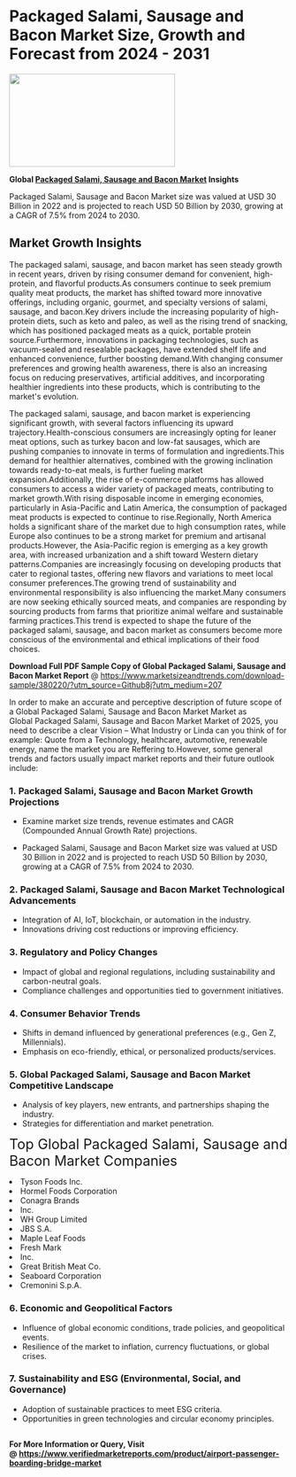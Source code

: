 <H1>Packaged Salami, Sausage and Bacon Market Size, Growth and Forecast from 2024 - 2031</H1><img class="aligncenter size-medium wp-image-584254" src="https://thirdeyenews.in/wp-content/uploads/2024/09/Global-Market-Research-300x168.jpeg" alt="" width="300" height="168" /><p><strong>Global&nbsp;<a href="https://www.marketsizeandtrends.com/download-sample/380220/?utm_source=Github8j?utm_medium=207">Packaged Salami, Sausage and Bacon Market</a> Insights</strong></p><p>Packaged Salami, Sausage and Bacon Market size was valued at USD 30 Billion in 2022 and is projected to reach USD 50 Billion by 2030, growing at a CAGR of 7.5% from 2024 to 2030.</p><p><h2>Market Growth Insights</h2> <p>The packaged salami, sausage, and bacon market has seen steady growth in recent years, driven by rising consumer demand for convenient, high-protein, and flavorful products.As consumers continue to seek premium quality meat products, the market has shifted toward more innovative offerings, including organic, gourmet, and specialty versions of salami, sausage, and bacon.Key drivers include the increasing popularity of high-protein diets, such as keto and paleo, as well as the rising trend of snacking, which has positioned packaged meats as a quick, portable protein source.Furthermore, innovations in packaging technologies, such as vacuum-sealed and resealable packages, have extended shelf life and enhanced convenience, further boosting demand.With changing consumer preferences and growing health awareness, there is also an increasing focus on reducing preservatives, artificial additives, and incorporating healthier ingredients into these products, which is contributing to the market's evolution.</p> <p>The packaged salami, sausage, and bacon market is experiencing significant growth, with several factors influencing its upward trajectory.Health-conscious consumers are increasingly opting for leaner meat options, such as turkey bacon and low-fat sausages, which are pushing companies to innovate in terms of formulation and ingredients.This demand for healthier alternatives, combined with the growing inclination towards ready-to-eat meals, is further fueling market expansion.Additionally, the rise of e-commerce platforms has allowed consumers to access a wider variety of packaged meats, contributing to market growth.With rising disposable income in emerging economies, particularly in Asia-Pacific and Latin America, the consumption of packaged meat products is expected to continue to rise.Regionally, North America holds a significant share of the market due to high consumption rates, while Europe also continues to be a strong market for premium and artisanal products.However, the Asia-Pacific region is emerging as a key growth area, with increased urbanization and a shift toward Western dietary patterns.Companies are increasingly focusing on developing products that cater to regional tastes, offering new flavors and variations to meet local consumer preferences.The growing trend of sustainability and environmental responsibility is also influencing the market.Many consumers are now seeking ethically sourced meats, and companies are responding by sourcing products from farms that prioritize animal welfare and sustainable farming practices.This trend is expected to shape the future of the packaged salami, sausage, and bacon market as consumers become more conscious of the environmental and ethical implications of their food choices.</p> <p><span class=""><strong>Download Full PDF Sample Copy of Global Packaged Salami, Sausage and Bacon Market Report</strong> @ <a href="https://www.marketsizeandtrends.com/download-sample/380220/?utm_source=Github8j?utm_medium=207" target="_blank">https://www.marketsizeandtrends.com/download-sample/380220/?utm_source=Github8j?utm_medium=207</a></span></p><p>In order to make an accurate and perceptive description of future scope of a Global&nbsp;Packaged Salami, Sausage and Bacon Market Market as Global&nbsp;Packaged Salami, Sausage and Bacon Market Market of 2025, you need to describe a clear Vision &ndash; What Industry or Linda can you think of for example: Quote from a Technology, healthcare, automotive, renewable energy, name the market you are Reffering to.However, some general trends and factors usually impact market reports and their future outlook include:</p><h3>1.&nbsp;<strong>Packaged Salami, Sausage and Bacon Market Growth Projections</strong></h3><ul><li>Examine market size trends, revenue estimates and CAGR (Compounded Annual Growth Rate) projections.</li><li><p>Packaged Salami, Sausage and Bacon Market size was valued at USD 30 Billion in 2022 and is projected to reach USD 50 Billion by 2030, growing at a CAGR of 7.5% from 2024 to 2030.</p></li></ul><h3>2.&nbsp;<strong>Packaged Salami, Sausage and Bacon Market Technological Advancements</strong></h3><ul><li>Integration of AI, IoT, blockchain, or automation in the industry.</li><li>Innovations driving cost reductions or improving efficiency.</li></ul><h3>3.&nbsp;<strong>Regulatory and Policy Changes</strong></h3><ul><li>Impact of global and regional regulations, including sustainability and carbon-neutral goals.</li><li>Compliance challenges and opportunities tied to government initiatives.</li></ul><h3>4.&nbsp;<strong>Consumer Behavior Trends</strong></h3><ul><li>Shifts in demand influenced by generational preferences (e.g., Gen Z, Millennials).</li><li>Emphasis on eco-friendly, ethical, or personalized products/services.</li></ul><h3>5.&nbsp;<strong>Global Packaged Salami, Sausage and Bacon Market Competitive Landscape</strong></h3><ul><li>Analysis of key players, new entrants, and partnerships shaping the industry.</li><li>Strategies for differentiation and market penetration.</li></ul><p data-pm-slice="1 1 []"><span style="color: inherit; font-family: inherit; font-size: 25px;">Top Global Packaged Salami, Sausage and Bacon Market Companies</span></p><div class="" data-test-id=""><p><li>Tyson Foods Inc.</li><li> Hormel Foods Corporation</li><li> Conagra Brands</li><li> Inc.</li><li> WH Group Limited</li><li> JBS S.A.</li><li> Maple Leaf Foods</li><li> Fresh Mark</li><li> Inc.</li><li> Great British Meat Co.</li><li> Seaboard Corporation</li><li> Cremonini S.p.A.</li></p></div><h3>6.&nbsp;<strong>Economic and Geopolitical Factors</strong></h3><ul><li>Influence of global economic conditions, trade policies, and geopolitical events.</li><li>Resilience of the market to inflation, currency fluctuations, or global crises.</li></ul><h3>7.&nbsp;<strong>Sustainability and ESG (Environmental, Social, and Governance)</strong></h3><ul><li>Adoption of sustainable practices to meet ESG criteria.</li><li>Opportunities in green technologies and circular economy principles.</li></ul><h2><strong style="font-size: 14px;">For More Information or Query, Visit @&nbsp;</strong><a style="background-color: #ffffff; font-size: 14px;" href="https://www.marketsizeandtrends.com/report/packaged-salami-sausage-and-bacon-market/" target="_blank">https://www.verifiedmarketreports.com/product/airport-passenger-boarding-bridge-market</a></h2>